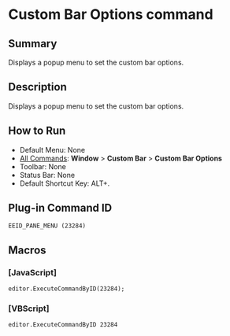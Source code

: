 # Custom Bar Options command

## Summary

Displays a popup menu to set the custom bar options.

## Description

Displays a popup menu to set the custom bar options.

## How to Run

- Default Menu: None
- [All Commands](../tools/all_commands): **Window**
\> **Custom Bar** \> **Custom Bar Options**
- Toolbar: None
- Status Bar: None
- Default Shortcut Key: ALT+.

## Plug-in Command ID

```
EEID_PANE_MENU (23284)```

## Macros

### \[JavaScript\]

```
editor.ExecuteCommandByID(23284);
```

### \[VBScript\]

```
editor.ExecuteCommandByID 23284
```
